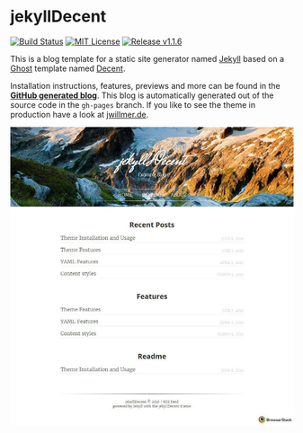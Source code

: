 # jekyllDecent
[![Build Status](https://travis-ci.org/jwillmer/jekyllDecent.svg?branch=gh-pages)](https://travis-ci.org/jwillmer/jekyllDecent) 
[![MIT License](https://img.shields.io/badge/license-MIT-green.svg)](#license)
[![Release v1.1.6](https://img.shields.io/badge/release-v1.1.6-blue.svg)](https://github.com/jwillmer/jekyllDecent/releases/tag/1.1.6)

This is a blog template for a static site generator named [Jekyll](https://jekyllrb.com/docs/home/) based on a [Ghost](https://ghost.org) template named [Decent](https://github.com/serenader2014/decent). 

Installation instructions, features, previews and more can be found in the **[GitHub generated blog](http://jwillmer.github.io/jekyllDecent)**. This blog is automatically generated out of the source code in the `gh-pages` branch. If you like to see the theme in production have a look at [jwillmer.de](http://jwillmer.de).

[![](./media/img/2016-06-08-Readme-front-page-previewe.jpg)](http://jwillmer.github.io/jekyllDecent)

